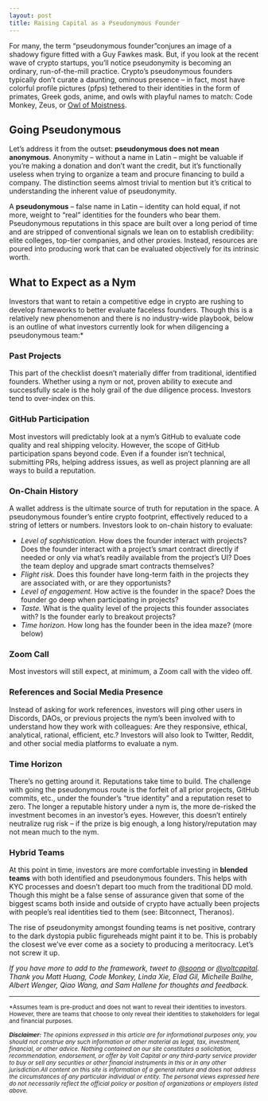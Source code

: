 ```yaml
---
layout: post
title: Raising Capital as a Pseudonymous Founder
---
```


For many, the term “pseudonymous founder”conjures an image of a shadowy figure fitted with a Guy Fawkes mask. But, if you look at the recent wave of crypto startups, you’ll notice pseudonymity is becoming an ordinary, run-of-the-mill practice. Crypto’s pseudonymous founders typically don’t curate a daunting, ominous presence – in fact, most have colorful profile pictures (pfps) tethered to their identities in the form of primates, Greek gods, anime, and owls with playful names to match: Code Monkey, Zeus, or [Owl of Moistness](https://x.com/OwlOfMoistness).


## Going Pseudonymous

Let’s address it from the outset: **pseudonymous does not mean anonymous**. Anonymity – without a name in Latin – might be valuable if you’re making a donation and don’t want the credit, but it’s functionally useless when trying to organize a team and procure financing to build a company. The distinction seems almost trivial to mention but it’s critical to understanding the inherent value of pseudonymity.

A **pseudonymous** – false name in Latin – identity can hold equal, if not more, weight to “real” identities for the founders who bear them. Pseudonymous reputations in this space are built over a long period of time and are stripped of conventional signals we lean on to establish credibility: elite colleges, top-tier companies, and other proxies. Instead, resources are poured into producing work that can be evaluated objectively for its intrinsic worth.

## What to Expect as a Nym

Investors that want to retain a competitive edge in crypto are rushing to develop frameworks to better evaluate faceless founders. Though this is a relatively new phenomenon and there is no industry-wide playbook, below is an outline of what investors currently look for when diligencing a pseudonymous team:*

### Past Projects  
This part of the checklist doesn’t materially differ from traditional, identified founders. Whether using a nym or not, proven ability to execute and successfully scale is the holy grail of the due diligence process. Investors tend to over-index on this.

### GitHub Participation  
Most investors will predictably look at a nym’s GitHub to evaluate code quality and real shipping velocity. However, the scope of GitHub participation spans beyond code. Even if a founder isn’t technical, submitting PRs, helping address issues, as well as project planning are all ways to build a reputation.

### On-Chain History  
A wallet address is the ultimate source of truth for reputation in the space. A pseudonymous founder’s entire crypto footprint, effectively reduced to a string of letters or numbers. Investors look to on-chain history to evaluate:

- *Level of sophistication.* How does the founder interact with projects? Does the founder interact with a project’s smart contract directly if needed or only via what’s readily available from the project’s UI? Does the team deploy and upgrade smart contracts themselves?
- *Flight risk.* Does this founder have long-term faith in the projects they are associated with, or are they opportunists?
- *Level of engagement.* How active is the founder in the space? Does the founder go deep when participating in projects?
- *Taste.* What is the quality level of the projects this founder associates with? Is the founder early to breakout projects?
- *Time horizon.* How long has the founder been in the idea maze? (more below)

### Zoom Call  
Most investors will still expect, at minimum, a Zoom call with the video off.

### References and Social Media Presence  
Instead of asking for work references, investors will ping other users in Discords, DAOs, or previous projects the nym’s been involved with to understand how they work with colleagues: Are they responsive, ethical, analytical, rational, efficient, etc.? Investors will also look to Twitter, Reddit, and other social media platforms to evaluate a nym.

### Time Horizon  
There’s no getting around it. Reputations take time to build. The challenge with going the pseudonymous route is the forfeit of all prior projects, GitHub commits, etc., under the founder’s “true identity” and a reputation reset to zero. The longer a reputable history under a nym is, the more de-risked the investment becomes in an investor’s eyes. However, this doesn’t entirely neutralize rug risk – if the prize is big enough, a long history/reputation may not mean much to the nym.

### Hybrid Teams  
At this point in time, investors are more comfortable investing in **blended teams** with both identified and pseudonymous founders. This helps with KYC processes and doesn’t depart too much from the traditional DD mold. Though this might be a false sense of assurance given that some of the biggest scams both inside and outside of crypto have actually been projects with people’s real identities tied to them (see: Bitconnect, Theranos).

The rise of pseudonymity amongst founding teams is net positive, contrary to the dark dystopia public figureheads might paint it to be. This is probably the closest we’ve ever come as a society to producing a meritocracy. Let’s not screw it up.


*If you have more to add to the framework, tweet to [@soona](https://twitter.com/soona) or [@voltcapital](https://twitter.com/voltcapital). Thank you Matt Huang, Code Monkey, Linda Xie, Elad Gil, Michelle Bailhe, Albert Wenger, Qiao Wang, and Sam Hallene for thoughts and feedback.*

---
<small>\*Assumes team is pre-product and does not want to reveal their identities to investors. However, there are teams that choose to only reveal their identities to stakeholders for legal and financial purposes.</small>

<small>***Disclaimer:***</small><small> *The opinions expressed in this article are for informational purposes only, you should not construe any such information or other material as legal, tax, investment, financial, or other advice. Nothing contained on our site constitutes a solicitation, recommendation, endorsement, or offer by Volt Capital or any third-party service provider to buy or sell any securities or other financial instruments in this or in any other jurisdiction.All content on this site is information of a general nature and does not address the circumstances of any particular individual or entity. The personal views expressed here do not necessarily reflect the official policy or position of organizations or employers listed above.* </small>
